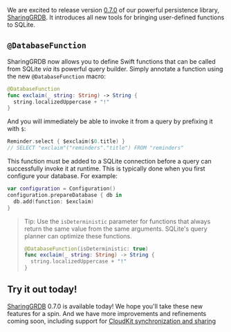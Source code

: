 We are excited to release version [0.7.0] of our powerful persistence library, [SharingGRDB]. It
introduces all new tools for bringing user-defined functions to SQLite.

[0.7.0]: https://github.com/pointfreeco/sharing-grdb/releases/0.7.0
[SharingGRDB]: https://github.com/pointfreeco/sharing-grdb

## `@DatabaseFunction`

SharingGRDB now allows you to define Swift functions that can be called from SQLite _via_ its
powerful query builder. Simply annotate a function using the new `@DatabaseFunction` macro:

```swift
@DatabaseFunction
func exclaim(_ string: String) -> String {
  string.localizedUppercase + "!"
}
```

And you will immediately be able to invoke it from a query by prefixing it with `$`:

```swift
Reminder.select { $exclaim($0.title) }
// SELECT "exclaim"("reminders"."title") FROM "reminders"
```

This function must be added to a SQLite connection before a query can successfully invoke it at
runtime. This is typically done when you first configure your database. For example:

```swift
var configuration = Configuration()
configuration.prepareDatabase { db in
  db.add(function: $exclaim)
}
```

> Tip: Use the `isDeterministic` parameter for functions that always return the same value from the
> same arguments. SQLite's query planner can optimize these functions.
>
> ```swift
> @DatabaseFunction(isDeterministic: true)
> func exclaim(_ string: String) -> String {
>   string.localizedUppercase + "!"
> }
> ```

## Try it out today!

[SharingGRDB] 0.7.0 is available today! We hope you'll take these new features for a spin. And we
have more improvements and refinements coming soon, including support for
[CloudKit synchronization and sharing]

[SharingGRDB]: https://github.com/pointfreeco/sharing-grdb
[CloudKit synchronization and sharing]: /blog/posts/181-a-swiftdata-alternative-with-sqlite-cloudkit-public-beta
